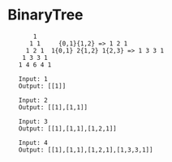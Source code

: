 # BinaryTree
           
           1
          1 1     {0,1}{1,2} => 1 2 1  
         1 2 1  1{0,1} 2{1,2} 1{2,3} => 1 3 3 1  
        1 3 3 1 
       1 4 6 4 1
        
       Input: 1
       Output: [[1]]
        
       Input: 2
       Output: [[1],[1,1]]
       
       Input: 3
       Output: [[1],[1,1],[1,2,1]]
        
       Input: 4
       Output: [[1],[1,1],[1,2,1],[1,3,3,1]]
